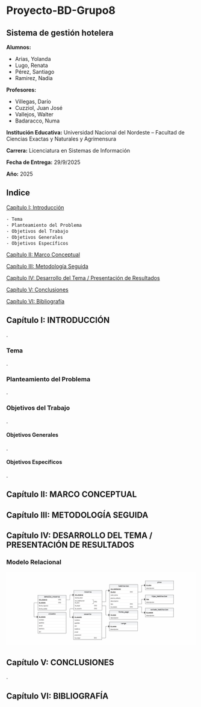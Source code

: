 # Proyecto-BD-Grupo8
## Sistema de gestión hotelera

**Alumnos:** 

- Arias, Yolanda
- Lugo, Renata
- Pérez, Santiago  
- Ramirez, Nadia
 
**Profesores:**

- Villegas, Darío
- Cuzziol, Juan José
- Vallejos, Walter
- Badaracco, Numa 
	
**Institución Educativa:** Universidad Nacional del Nordeste – Facultad de Ciencias Exactas y Naturales y Agrimensura 

**Carrera:** Licenciatura en Sistemas de Información

**Fecha de Entrega:** 29/9/2025

**Año:** 2025 
<div style="page-break-after: always;"></div> 

## Indice

[Capítulo I: Introducción](#capítulo-i-introducción)

    - Tema
    - Planteamiento del Problema
    - Objetivos del Trabajo
    - Objetivos Generales
    - Objetivos Específicos
    
[Capítulo II: Marco Conceptual](#capítulo-ii-marco-conceptual)

[Capítulo III: Metodología Seguida](#capítulo-iii-metodología-seguida)

[Capítulo IV: Desarrollo del Tema / Presentación de Resultados](#capítulo-iv-desarrollo-del-tema--presentación-de-resultados)
    
[Capítulo V: Conclusiones](#capítulo-v-conclusiones)

[Capítulo VI: Bibliografía](#capítulo-vi-bibliografía)

## Capítulo I: INTRODUCCIÓN 

.

### Tema 

. 

### Planteamiento del Problema 

.

### Objetivos del Trabajo 

.

#### Objetivos Generales

.

#### Objetivos Específicos 
 
.

## Capítulo II: MARCO CONCEPTUAL



## Capítulo III: METODOLOGÍA SEGUIDA


## Capítulo IV: DESARROLLO DEL TEMA / PRESENTACIÓN DE RESULTADOS

### Modelo Relacional 

![Modelo Relacional IMG](https://github.com/Renata281/Proyecto-BD-Grupo8/blob/b3fc33d9773402642fc2b9b344095664ffa4c137/Modelo_Relacional_Grupo_8.png)

## Capítulo V: CONCLUSIONES 
. 

## Capítulo VI: BIBLIOGRAFÍA 

